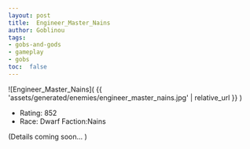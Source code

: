 ```yaml
---
layout: post
title:  Engineer_Master_Nains
author: Goblinou
tags:
- gobs-and-gods
- gameplay
- gobs
toc:  false
---
```


![Engineer_Master_Nains]( {{ 'assets/generated/enemies/engineer_master_nains.jpg' | relative_url }} )
- Rating: 852
- Race: Dwarf  Faction:Nains

(Details coming soon... )